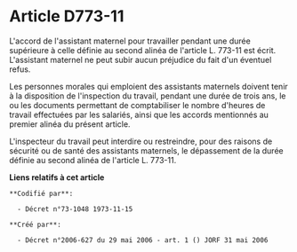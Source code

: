 # Article D773-11

L'accord de l'assistant maternel pour travailler pendant une durée supérieure à celle définie au second alinéa de l'article
L. 773-11 est écrit. L'assistant maternel ne peut subir aucun préjudice du fait d'un éventuel refus.

Les personnes morales qui emploient des assistants maternels doivent tenir à la disposition de l'inspection du travail,
pendant une durée de trois ans, le ou les documents permettant de comptabiliser le nombre d'heures de travail effectuées par
les salariés, ainsi que les accords mentionnés au premier alinéa du présent article.

L'inspecteur du travail peut interdire ou restreindre, pour des raisons de sécurité ou de santé des assistants maternels, le
dépassement de la durée définie au second alinéa de l'article L. 773-11.

**Liens relatifs à cet article**

	**Codifié par**:

	  - Décret n°73-1048 1973-11-15

	**Créé par**:

	  - Décret n°2006-627 du 29 mai 2006 - art. 1 () JORF 31 mai 2006
